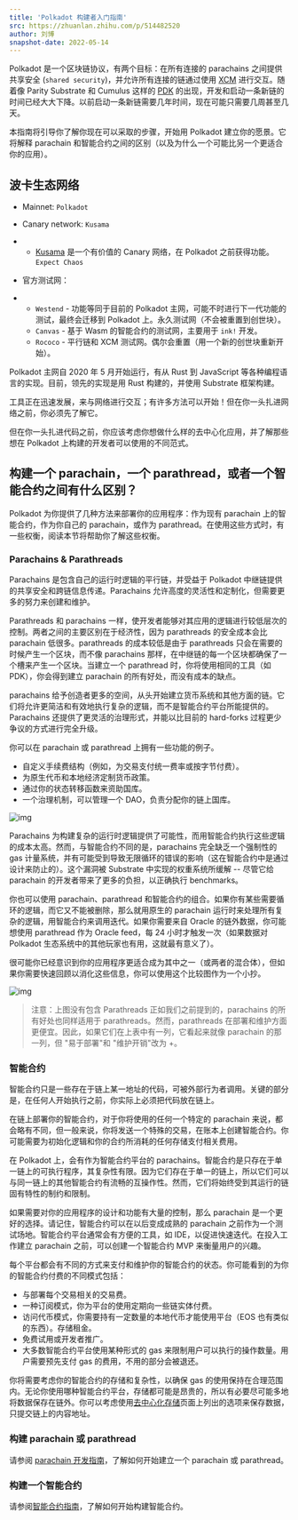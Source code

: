 ```yaml
---
title: 'Polkadot 构建者入门指南'
src: https://zhuanlan.zhihu.com/p/514482520
author: 刘博
snapshot-date: 2022-05-14
---
```


Polkadot 是一个区块链协议，有两个目标：在所有连接的 parachains 之间提供共享安全 (`shared security`)，并允许所有连接的链通过使用 [XCM](https://link.zhihu.com/?target=https%3A//wiki.polkadot.network/docs/learn-crosschain) 进行交互。随着像 Parity Substrate 和 Cumulus 这样的 [PDK](https://link.zhihu.com/?target=https%3A//wiki.polkadot.network/docs/build-pdk%23parachain-development-kit-pdk) 的出现，开发和启动一条新链的时间已经大大下降。以前启动一条新链需要几年时间，现在可能只需要几周甚至几天。

本指南将引导你了解你现在可以采取的步骤，开始用 Polkadot 建立你的愿景。它将解释 parachain 和智能合约之间的区别（以及为什么一个可能比另一个更适合你的应用）。

## 波卡生态网络

- Mainnet: `Polkadot`

- Canary network: `Kusama`

- - [Kusama](https://link.zhihu.com/?target=https%3A//kusama.network/) 是一个有价值的 Canary 网络，在 Polkadot 之前获得功能。`Expect Chaos`



- 官方测试网：

- - `Westend` - 功能等同于目前的 Polkadot 主网，可能不时进行下一代功能的测试，最终会迁移到 Polkadot 上。永久测试网（不会被重置到创世块）。
  - `Canvas` - 基于 Wasm 的智能合约的测试网，主要用于 `ink!` 开发。
  - `Rococo` - 平行链和 XCM 测试网。偶尔会重置（用一个新的创世块重新开始）。



Polkadot 主网自 2020 年 5 月开始运行，有从 Rust 到 JavaScript 等各种编程语言的实现。目前，领先的实现是用 Rust 构建的，并使用 Substrate 框架构建。

工具正在迅速发展，来与网络进行交互；有许多方法可以开始！但在你一头扎进网络之前，你必须先了解它。

但在你一头扎进代码之前，你应该考虑你想做什么样的去中心化应用，并了解那些想在 Polkadot 上构建的开发者可以使用的不同范式。

## 构建一个 parachain，一个 parathread，或者一个智能合约之间有什么区别？

Polkadot 为你提供了几种方法来部署你的应用程序：作为现有 parachain 上的智能合约，作为你自己的 parachain，或作为 parathread。在使用这些方式时，有一些权衡，阅读本节将帮助你了解这些权衡。

### Parachains & Parathreads

Parachains 是包含自己的运行时逻辑的平行链，并受益于 Polkadot 中继链提供的共享安全和跨链信息传递。Parachains 允许高度的灵活性和定制化，但需要更多的努力来创建和维护。

Parathreads 和 parachains 一样，使开发者能够对其应用的逻辑进行较低层次的控制。两者之间的主要区别在于经济性，因为 parathreads 的安全成本会比 parachain 低很多。parathreads 的成本较低是由于 parathreads 只会在需要的时候产生一个区块，而不像 parachains 那样，在中继链的每一个区块都确保了一个槽来产生一个区块。当建立一个 parathread 时，你将使用相同的工具（如 PDK），你会得到建立 parachain 的所有好处，而没有成本的缺点。

parachains 给予创造者更多的空间，从头开始建立货币系统和其他方面的链。它们将允许更简洁和有效地执行复杂的逻辑，而不是智能合约平台所能提供的。Parachains 还提供了更灵活的治理形式，并能以比目前的 hard-forks 过程更少争议的方式进行完全升级。

你可以在 parachain 或 parathread 上拥有一些功能的例子。

- 自定义手续费结构（例如，为交易支付统一费率或按字节付费）。
- 为原生代币和本地经济定制货币政策。
- 通过你的状态转移函数来资助国库。
- 一个治理机制，可以管理一个 DAO，负责分配你的链上国库。

![img](https://pic1.zhimg.com/80/v2-435e37556a4638c54374fa07982fec74_720w.jpg)

Parachains 为构建复杂的运行时逻辑提供了可能性，而用智能合约执行这些逻辑的成本太高。然而，与智能合约不同的是，parachains 完全缺乏一个强制性的 gas 计量系统，并有可能受到导致无限循环的错误的影响（这在智能合约中是通过设计来防止的）。这个漏洞被 Substrate 中实现的权重系统所缓解 -- 尽管它给 parachain 的开发者带来了更多的负担，以正确执行 benchmarks。

你也可以使用 parachain、parathread 和智能合约的组合。如果你有某些需要循环的逻辑，而它又不能被删除，那么就用原生的 parachain 运行时来处理所有复杂的逻辑，用智能合约来调用迭代。如果你需要来自 Oracle 的链外数据，你可能想使用 parathread 作为 Oracle feed，每 24 小时才触发一次（如果数据对 Polkadot 生态系统中的其他玩家也有用，这就最有意义了）。

很可能你已经意识到你的应用程序更适合成为其中之一（或两者的混合体），但如果你需要快速回顾以消化这些信息，你可以使用这个比较图作为一个小抄。

![img](https://pic3.zhimg.com/80/v2-21b85c2f15c9b60ca238a3e701b99d4e_720w.jpg)

> 注意：上图没有包含 Parathreads
> 正如我们之前提到的，parachains 的所有好处也同样适用于 parathreads。然而，parathreads 在部署和维护方面更便宜。因此，如果它们在上表中有一列，它看起来就像 parachain 的那一列，但 "易于部署"和 "维护开销"改为 +。

### 智能合约

智能合约只是一些存在于链上某一地址的代码，可被外部行为者调用。关键的部分是，在任何人开始执行之前，你实际上必须把代码放在链上。

在链上部署你的智能合约，对于你将使用的任何一个特定的 parachain 来说，都会略有不同，但一般来说，你将发送一个特殊的交易，在账本上创建智能合约。你可能需要为初始化逻辑和你的合约所消耗的任何存储支付相关费用。

在 Polkadot 上，会有作为智能合约平台的 parachains。智能合约是只存在于单一链上的可执行程序，其复杂性有限。因为它们存在于单一的链上，所以它们可以与同一链上的其他智能合约有流畅的互操作性。然而，它们将始终受到其运行的链固有特性的制约和限制。

如果需要对你的应用程序的设计和功能有大量的控制，那么 parachain 是一个更好的选择。请记住，智能合约可以在以后变成成熟的 parachain 之前作为一个测试场地。智能合约平台通常会有方便的工具，如 IDE，以促进快速迭代。在投入工作建立 parachain 之前，可以创建一个智能合约 MVP 来衡量用户的兴趣。

每个平台都会有不同的方式来支付和维护你的智能合约的状态。你可能看到的为你的智能合约付费的不同模式包括：

- 与部署每个交易相关的交易费。
- 一种订阅模式，你为平台的使用定期向一些链实体付费。
- 访问代币模式，你需要持有一定数量的本地代币才能使用平台（EOS 也有类似的东西）。存储租金。
- 免费试用或开发者推广。
- 大多数智能合约平台使用某种形式的 gas 来限制用户可以执行的操作数量。用户需要预先支付 gas 的费用，不用的部分会被退还。

你将需要考虑你的智能合约的存储和复杂性，以确保 gas 的使用保持在合理范围内。无论你使用哪种智能合约平台，存储都可能是昂贵的，所以有必要尽可能多地将数据保存在链外。你可以考虑使用[去中心化存储](https://link.zhihu.com/?target=https%3A//wiki.polkadot.network/docs/build-storage)页面上列出的选项来保存数据，只提交链上的内容地址。

### 构建 parachain 或 parathread

请参阅 [parachain 开发指南](https://link.zhihu.com/?target=https%3A//wiki.polkadot.network/docs/build-pdk)，了解如何开始建立一个 parachain 或 parathread。

### 构建一个智能合约

请参阅[智能合约指南](https://link.zhihu.com/?target=https%3A//wiki.polkadot.network/docs/build-smart-contracts)，了解如何开始构建智能合约。